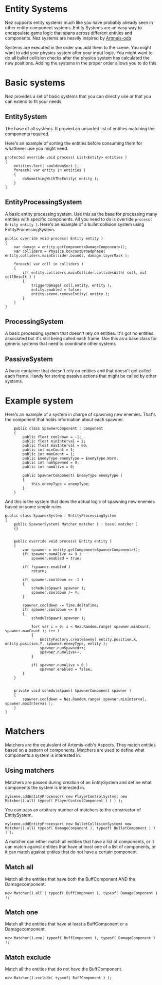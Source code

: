 Entity Systems
============
Nez supports entity systems much like you have probably already seen in other entity-component systems. Entity Systems are an easy way to encapsulate game logic that spans across different entities and components. Nez systems are heavily inspired by [Artmeis-odb](https://github.com/junkdog/artemis-odb)

Systems are executed in the order you add them to the scene. You might want to add your physics system after your input logic. You might want to do all bullet collision checks after the physics system has calculated the new positions. Adding the systems in the proper order allows you to do this.


Basic systems
=============
Nez provides a set of basic systems that you can directly use or that you can extend to fit your needs.


EntitySystem
------------
The base of all systems. It provied an unsorted list of entities matching the components required.

Here's an example of sorting the entities before consuming them for whathever use you might need.

```
protected override void process( List<Entity> entities )
{
	entities.Sort( cooldownSort );
	foreach( var entity in entities )
	{
		doSomethingWithTheEntity( entity );
	}
}
```


EntityProcessingSystem
----------------------
A basic entity processing system. Use this as the base for processing many entities with specific components. All you need to do is override `process( Entity entity )`. Here's an example of a bullet collision system using EntityProcessingSystem.

```
public override void process( Entity entity )
{
	var damage = entity.getComponent<DamageComponent>();
	var colliders = Physics.boxcastBroadphase( entity.colliders.mainCollider.bounds, damage.layerMask );

	foreach( var coll in colliders )
	{
		if( entity.colliders.mainCollider.collidesWith( coll, out collResult ) )
		{
			triggerDamage( coll.entity, entity );
			entity.enabled = false;
			entity.scene.removeEntity( entity );
		}
	}
}
```


ProcessingSystem
----------------
A basic processing system that doesn't rely on entities. It's got no entities associated but it's still being called each frame. Use this as a base class for generic systems that need to coordinate other systems


PassiveSystem
-------------
A basic container that doesn't rely on entities and that doesn't get called each frame. Handy for storing passive actions that might be called by other systems.


Example system
==============
Here's an example of a system in charge of spawning new enemies. That's the component that holds information about each spawner.

```
	public class SpawnerComponent : Component
	{
		public float cooldown = -1;
		public float minInterval = 2;
		public float maxInterval = 60;
		public int minCount = 1;
		public int maxCount = 1;
		public EnemyType enemyType = EnemyType.Worm;
		public int numSpawned = 0;
		public int numAlive = 0;

		public SpawnerComponent( EnemyType enemyType )
		{
			this.enemyType = enemyType;
		}
	}
```

And this is the system that does the actual logic of spawning new enemies based on some simple rules.

```
public class SpawnerSystem : EntityProcessingSystem
{
	public SpawnerSystem( Matcher matcher ) : base( matcher )
	{}


	public override void process( Entity entity )
	{
		var spawner = entity.getComponent<SpawnerComponent>();
		if( spawner.numAlive <= 0 )
			spawner.enabled = true;

		if( !spawner.enabled )
			return;

		if( spawner.cooldown == -1 )
		{
			scheduleSpawn( spawner );
			spawner.cooldown /= 4;
		}

		spawner.cooldown -= Time.deltaTime;
		if( spawner.cooldown <= 0 )
		{
			scheduleSpawn( spawner );

			for( var i = 0; i < Nez.Random.range( spawner.minCount, spawner.maxCount ); i++ )
			{
				EntityFactory.createEnemy( entity.position.X, entity.position.Y, spawner.enemyType, entity );
				spawner.numSpawned++;
				spawner.numAlive++;
			}

			if( spawner.numAlive > 0 )
				spawner.enabled = false;
		}
	}


	private void scheduleSpawn( SpawnerComponent spawner )
	{
		spawner.cooldown = Nez.Random.range( spawner.minInterval, spawner.maxInterval );
	}
}
```


Matchers
========
Matchers are the equivalent of Artemis-odb's Aspects. They match entities based on a pattern of components. Matchers are used to define what components a system is interested in.


Using matchers
--------------
Matchers are passed during creation of an EntitySystem and define what components the system is interested in.

```
myScene.addEntityProcessor( new PlayerControlSystem( new Matcher().all( typeof( PlayerControlComponent ) ) ) );
```

You can pass an arbitrary number of matchers to the constructor of EntitySystem.

```
myScene.addEntityProcessor( new BulletCollisionSystem( new Matcher().all( typeof( DamageComponent ), typeof( BulletComponent ) ) ) );
```

A matcher can either match all entities that have a list of components, or it can match against entities that have at least one of a list of components, or it can match against entites that do not have a certain component.


Match all
---------
Match all the entities that have both the BuffComponent AND the Damagecomponent.

```
new Matcher().all ( typeof( BuffComponent ), typeof( DamageComponent ) );
```


Match one
---------
Match all the entities that have at least a BuffComponent or a Damagecomponent.

```
new Matcher().one( typeof( BuffComponent ), typeof( DamageComponent ) );
```


Match exclude
-------------
Match all the entities that do not have the BuffComponent.

```
new Matcher().exclude( typeof( BuffComponent ) );
```
